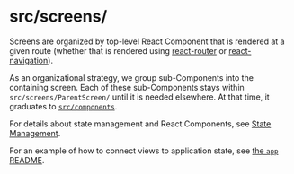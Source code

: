 # src/screens/

Screens are organized by top-level React Component that is rendered at a given route (whether that is rendered using [react-router](https://reactrouter.com/) or [react-navigation](https://reactnavigation.org/)).

As an organizational strategy, we group sub-Components into the containing screen.  Each of these sub-Components stays within `src/screens/ParentScreen/` until it is needed elsewhere.  At that time, it graduates to [`src/components`](../components/).

For details about state management and React Components, see [State Management](../../docs/state-management.md).

For an example of how to connect views to application state, see [the `app` README](../app/README.md).
